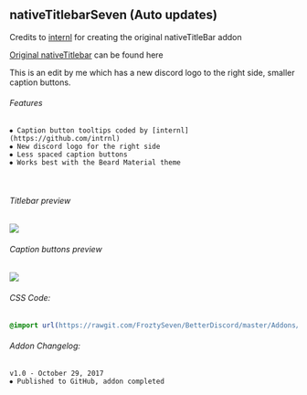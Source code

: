 
## nativeTitlebarSeven (Auto updates)
Credits to [internl](https://github.com/intrnl) for creating the original nativeTitleBar addon

[Original nativeTitlebar](https://github.com/intrnl/discordAdditions/tree/master/nativeTitlebar) can be found here

This is an edit by me which has a new discord logo to the right side, smaller caption buttons.

###### Features
```
⦁ Caption button tooltips coded by [internl](https://github.com/intrnl)
⦁ New discord logo for the right side
⦁ Less spaced caption buttons
⦁ Works best with the Beard Material theme
```

  
  
  
###### Titlebar preview

![](https://vgy.me/aHUKBH.jpg)

###### Caption buttons preview

![](https://vgy.me/b4NKBS.gif)

###### CSS Code:
```css
@import url(https://rawgit.com/FroztySeven/BetterDiscord/master/Addons/nativeTitlebarSeven/code.css);
```

###### Addon Changelog:
```
v1.0 - October 29, 2017
⦁ Published to GitHub, addon completed
```

